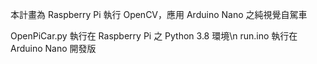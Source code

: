 本計畫為 Raspberry Pi 執行 OpenCV，應用 Arduino Nano 之純視覺自駕車

OpenPiCar.py 執行在 Raspberry Pi 之 Python 3.8 環境\n
run.ino 執行在 Arduino Nano 開發版
